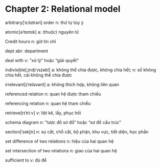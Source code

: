 # Chapter 2: Relational model

arbitrary[ˈɑːbɪtrəri] order n: thứ tự tùy ý

atomic[əˈtɒmɪk] a: (thuộc) nguyên tử

Credit hours n: giờ tín chỉ

dept abr: department

deal with v: "xử lý” hoặc “giải quyết”

indivisible[ˌɪndɪˈvɪzəbl] a: không thể chia được, không chia hết; n: số không chia hết, cái không thể chia được

irrelevant[ɪˈreləvənt] a: không thích hợp, không liên quan

referenced relation n: quan hệ được tham chiếu

referencing relation n: quan hệ tham chiếu

retrieve[rɪˈtriːv] v: liệt kê, lấy, phục hồi

schema diagram n: "lược đồ sơ đồ” hoặc “sơ đồ cấu trúc”

section[ˈsekʃn] n: sự cắt, chỗ cắt, bộ phận, khu vực, tiết diện, học phần


set difference of two relations n: hiệu của hai quan hệ

set intersection of two relations n: giao của hai quan hệ

sufficient to v: đủ để
